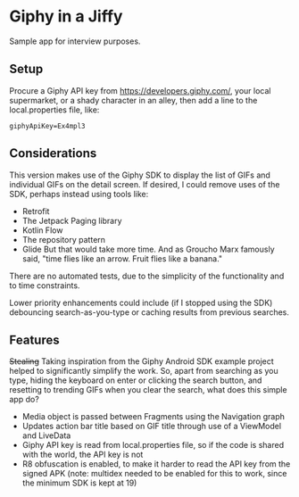 # Giphy in a Jiffy

Sample app for interview purposes.

## Setup
Procure a Giphy API key from https://developers.giphy.com/, your local supermarket, or a shady character in an alley, then add a line to the local.properties file, like:

`giphyApiKey=Ex4mpl3`

## Considerations
This version makes use of the Giphy SDK to display the list of GIFs and individual GIFs on the detail screen. If desired, I could remove uses of the SDK, perhaps instead using tools like:
- Retrofit
- The Jetpack Paging library
- Kotlin Flow
- The repository pattern
- Glide
But that would take more time. And as Groucho Marx famously said, "time flies like an arrow. Fruit flies like a banana."

There are no automated tests, due to the simplicity of the functionality and to time constraints.

Lower priority enhancements could include (if I stopped using the SDK) debouncing search-as-you-type or caching results from previous searches.

## Features
~~Stealing~~ Taking inspiration from the Giphy Android SDK example project helped to significantly simplify the work. So, apart from searching as you type, hiding the keyboard on enter or clicking the search button, and resetting to trending GIFs when you clear the search, what does this simple app do?

- Media object is passed between Fragments using the Navigation graph
- Updates action bar title based on GIF title through use of a ViewModel and LiveData
- Giphy API key is read from local.properties file, so if the code is shared with the world, the API key is not
- R8 obfuscation is enabled, to make it harder to read the API key from the signed APK (note: multidex needed to be enabled for this to work, since the minimum SDK is kept at 19)

